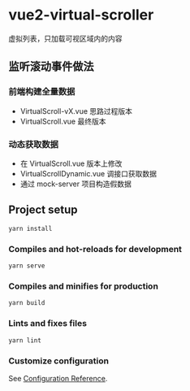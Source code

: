 # vue2-virtual-scroller

虚拟列表，只加载可视区域内的内容

## 监听滚动事件做法

### 前端构建全量数据

- VirtualScroll-vX.vue 思路过程版本
- VirtualScroll.vue 最终版本

### 动态获取数据

- 在 VirtualScroll.vue 版本上修改
- VirtualScrollDynamic.vue 调接口获取数据
- 通过 mock-server 项目构造假数据

## Project setup

```
yarn install
```

### Compiles and hot-reloads for development

```
yarn serve
```

### Compiles and minifies for production

```
yarn build
```

### Lints and fixes files

```
yarn lint
```

### Customize configuration

See [Configuration Reference](https://cli.vuejs.org/config/).
